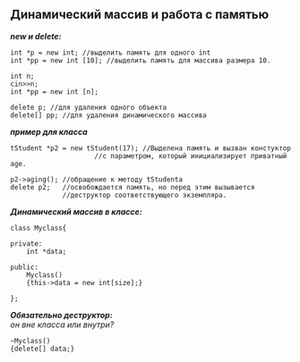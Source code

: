 ## Динамический массив и работа с памятью


***new и delete:***
```
int *p = new int; //выделить память для одного int
int *pp = new int [10]; //выделить память для массива размера 10.

int n;
cin>>n;
int *pp = new int [n]; 

delete p; //для удаления одного объекта
delete[] pp; //для удаления динамического массива
```



***пример для класса***
```
tStudent *p2 = new tStudent(17); //Выделена память и вызван констуктор
    				 //с параметром, который инициализирует приватный age.

p2->aging(); //обращение к методу tStudentа
delete p2;   //освобождается память, но перед этим вызывается 
    	     //деструктор соответствующего экземпляра.
```



***Динамический массив в классе:***
```
class Myclass{

private:
	int *data;

public:
	Myclass()
	{this->data = new int[size];}

};
```



***Обязательно деструктор:***   
*он вне класса или внутри?*
```
~Myclass()
{delete[] data;}
```



